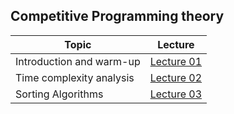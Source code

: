 ## Competitive Programming theory

|Topic|Lecture|
|-------|:------:|
|Introduction and warm-up|[Lecture 01](Lecture01.md)|
|Time complexity analysis|[Lecture 02](Lecture02.md)|
|Sorting Algorithms|[Lecture 03](Lecture03.md)|

